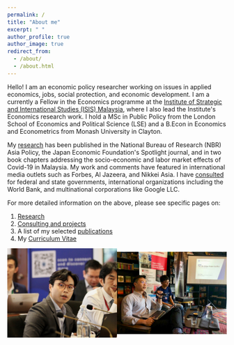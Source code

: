 ```yaml
---
permalink: /
title: "About me"
excerpt: " "
author_profile: true
author_image: true
redirect_from: 
  - /about/
  - /about.html
---
```


Hello! I am an economic policy researcher working on issues in applied economics, jobs, social protection, and economic development. I am a currently a Fellow in the Economics programme at the <a href="https://www.isis.org.my/author/calvin">Institute of Strategic and International Studies (ISIS) Malaysia</a>, where I also lead the Institute's Economics research work. I hold a MSc in Public Policy from the London School of Economics and Political Science (LSE) and a B.Econ in Economics and Econometrics from Monash University in Clayton. 

My [research](https://calvinchengkw.github.io/research) has been published in the National Bureau of Research (NBR) Asia Policy, the Japan Economic Foundation's Spotlight journal, and in two book chapters addressing the socio-economic and labor market effects of Covid-19 in Malaysia. My work and comments have featured in international media outlets such as Forbes, Al Jazeera, and Nikkei Asia. I have [consulted](https://calvinchengkw.github.io/consulting) for federal and state governments, international organizations including the World Bank, and multinational corporations like Google LLC. 

For more detailed information on the above, please see specific pages on: 
  1. <a href="https://calvinchengkw.github.io/research"> Research</a> 
  2. <a href="https://calvinchengkw.github.io/consulting">Consulting and projects</a>
  3. A list of my selected <a href="https://calvinchengkw.github.io/publications">publications</a> 
  4. My <a href="https://calvinchengkw.github.io/cv">Curriculum Vitae</a>

<div style="display: flex; justify-content: space-around; align-items: center;">
  <img src="images/pic2.jpg" alt="Presentation at the Japan-ASEAN Roundtable" class="about-image" style="width: 50%; height: auto;">
  <img src="images/pic1.jpg" alt="Presentation to HELP University Student Union members" class="about-image" style="width: 50%; height: auto;">
</div>